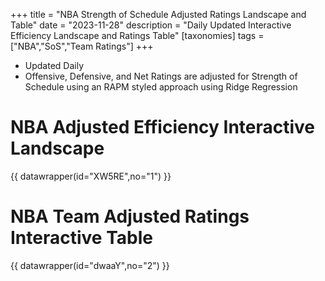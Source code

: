 +++
title = "NBA Strength of Schedule Adjusted Ratings Landscape and Table"
date = "2023-11-28"
description = "Daily Updated Interactive Efficiency Landscape and Ratings Table"
[taxonomies]
tags = ["NBA","SoS","Team Ratings"]
+++

- Updated Daily
- Offensive, Defensive, and Net Ratings are adjusted for Strength of Schedule using an RAPM styled approach using Ridge Regression

# NBA Adjusted Efficiency Interactive Landscape
{{ datawrapper(id="XW5RE",no="1") }}

# NBA Team Adjusted Ratings Interactive Table    

{{ datawrapper(id="dwaaY",no="2") }}